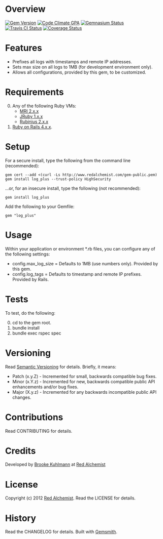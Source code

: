 # Overview

[![Gem Version](https://badge.fury.io/rb/log_plus.png)](http://badge.fury.io/rb/log_plus)
[![Code Climate GPA](https://codeclimate.com/github/bkuhlmann/log_plus.png)](https://codeclimate.com/github/bkuhlmann/log_plus)
[![Gemnasium Status](https://gemnasium.com/bkuhlmann/log_plus.png)](https://gemnasium.com/bkuhlmann/log_plus)
[![Travis CI Status](https://secure.travis-ci.org/bkuhlmann/log_plus.png)](http://travis-ci.org/bkuhlmann/log_plus)
[![Coverage Status](https://coveralls.io/repos/bkuhlmann/log_plus/badge.png)](https://coveralls.io/r/bkuhlmann/log_plus)

# Features

* Prefixes all logs with timestamps and remote IP addresses.
* Sets max size on all logs to 1MB (for development environment only).
* Allows all configurations, provided by this gem, to be customized.

# Requirements

0. Any of the following Ruby VMs:
    * [MRI 2.x.x](http://www.ruby-lang.org)
    * [JRuby 1.x.x](http://jruby.org)
    * [Rubinius 2.x.x](http://rubini.us)
0. [Ruby on Rails 4.x.x](http://rubyonrails.org).

# Setup

For a secure install, type the following from the command line (recommended):

    gem cert --add <(curl -Ls http://www.redalchemist.com/gem-public.pem)
    gem install log_plus --trust-policy HighSecurity

...or, for an insecure install, type the following (not recommended):

    gem install log_plus

Add the following to your Gemfile:

    gem "log_plus"

# Usage

Within your application or environment *.rb files, you can configure any of the following settings:

* config.max_log_size = Defaults to 1MB (use numbers only). Provided by this gem.
* config.log_tags = Defaults to timestamp and remote IP prefixes. Provided by Rails.

# Tests

To test, do the following:

0. cd to the gem root.
0. bundle install
0. bundle exec rspec spec

# Versioning

Read [Semantic Versioning](http://semver.org) for details. Briefly, it means:

* Patch (x.y.Z) - Incremented for small, backwards compatible bug fixes.
* Minor (x.Y.z) - Incremented for new, backwards compatible public API enhancements and/or bug fixes.
* Major (X.y.z) - Incremented for any backwards incompatible public API changes.

# Contributions

Read CONTRIBUTING for details.

# Credits

Developed by [Brooke Kuhlmann](http://www.redalchemist.com) at [Red Alchemist](http://www.redalchemist.com)

# License

Copyright (c) 2012 [Red Alchemist](http://www.redalchemist.com).
Read the LICENSE for details.

# History

Read the CHANGELOG for details.
Built with [Gemsmith](https://github.com/bkuhlmann/gemsmith).
